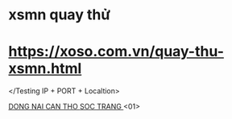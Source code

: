 # xsmn quay thử 
# https://xoso.com.vn/quay-thu-xsmn.html
</Testing IP + PORT + Localtion>
<HTML>
<a title="Dong Nai" href="/xo-so-dong-nai/xsdn-p1.html">
          DONG NAI
              </a>
              </td>
              <td>
       <a title="Can Tho" href="/xo-so-can-tho/xsct-p1.html">
          CAN THO
              </a>
              </td>
              <td>
       <a title="Soc Trang" href="/xo-so-soc-trang/xsst.p1-html">
          SOC TRANG
              </a>
              </td>
              <td><td>
  <01>
